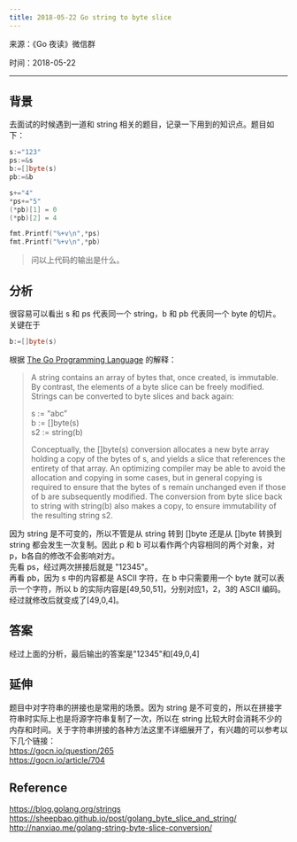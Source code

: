 ```yaml
---
title: 2018-05-22 Go string to byte slice
---
```

来源：《Go 夜读》微信群

时间：2018-05-22

----

## 背景
去面试的时候遇到一道和 string 相关的题目，记录一下用到的知识点。题目如下：
```go
s:="123"
ps:=&s
b:=[]byte(s)
pb:=&b

s+="4"
*ps+="5"
(*pb)[1] = 0
(*pb)[2] = 4

fmt.Printf("%+v\n",*ps)
fmt.Printf("%+v\n",*pb)
```
> 问以上代码的输出是什么。

## 分析
很容易可以看出 s 和 ps 代表同一个 string，b 和 pb 代表同一个 byte 的切片。关键在于
```go
b:=[]byte(s)
```
根据 [The Go Programming Language](http://www.gopl.io/) 的解释：
> A string contains an array of bytes that, once created, is immutable. By contrast, the elements of a byte slice can be freely modified.  
Strings can be converted to byte slices and back again: 
>
> s := “abc”  
b := []byte(s)  
s2 := string(b)  
>
> Conceptually, the []byte(s) conversion allocates a new byte array holding a copy of the bytes of s, and yields a slice that references the entirety of that array. An optimizing compiler may be able to avoid the allocation and copying in some cases, but in general copying is required to ensure that the bytes of s remain unchanged even if those of b are subsequently modified. The conversion from byte slice back to string with string(b) also makes a copy, to ensure immutability of the resulting string s2.

因为 string 是不可变的，所以不管是从 string 转到 []byte 还是从 []byte 转换到 string 都会发生一次复制。因此 p 和 b 可以看作两个内容相同的两个对象，对 p，b各自的修改不会影响对方。  
先看 ps，经过两次拼接后就是 "12345"。  
再看 pb，因为 s 中的内容都是 ASCII 字符，在 b 中只需要用一个 byte 就可以表示一个字符，所以 b 的实际内容是[49,50,51]，分别对应1，2，3的 ASCII 编码。经过就修改后就变成了[49,0,4]。  

## 答案
经过上面的分析，最后输出的答案是"12345"和[49,0,4]

## 延伸
题目中对字符串的拼接也是常用的场景。因为 string 是不可变的，所以在拼接字符串时实际上也是将源字符串复制了一次，所以在 string 比较大时会消耗不少的内存和时间。关于字符串拼接的各种方法这里不详细展开了，有兴趣的可以参考以下几个链接：  
https://gocn.io/question/265  
https://gocn.io/article/704

## Reference
https://blog.golang.org/strings  
https://sheepbao.github.io/post/golang_byte_slice_and_string/  
http://nanxiao.me/golang-string-byte-slice-conversion/

